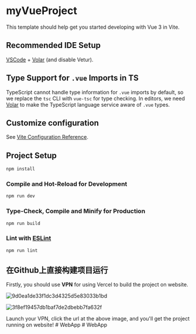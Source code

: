 # myVueProject

This template should help get you started developing with Vue 3 in Vite.

## Recommended IDE Setup

[VSCode](https://code.visualstudio.com/) + [Volar](https://marketplace.visualstudio.com/items?itemName=Vue.volar) (and disable Vetur).

## Type Support for `.vue` Imports in TS

TypeScript cannot handle type information for `.vue` imports by default, so we replace the `tsc` CLI with `vue-tsc` for type checking. In editors, we need [Volar](https://marketplace.visualstudio.com/items?itemName=Vue.volar) to make the TypeScript language service aware of `.vue` types.

## Customize configuration

See [Vite Configuration Reference](https://vite.dev/config/).

## Project Setup

```sh
npm install
```

### Compile and Hot-Reload for Development

```sh
npm run dev
```

### Type-Check, Compile and Minify for Production

```sh
npm run build
```

### Lint with [ESLint](https://eslint.org/)

```sh
npm run lint
```
## 在Github上直接构建项目运行

Firstly, you should use **VPN** for using Vercel to build the project on website.

![9d0ea1de33f1dc3d4325d5e83033b1bd](https://github.com/user-attachments/assets/a98e3f9b-2353-42eb-b09a-859e7a084a88)

![3f8ef19457db1baf7de2dbebb7fa632f](https://github.com/user-attachments/assets/e319cc12-79c6-4b42-b4db-343f7bd57be8)

Launch your VPN, click the url at the above image, and you'll get the project running on website!
#   W e b A p p  
 #   W e b A p p  
 